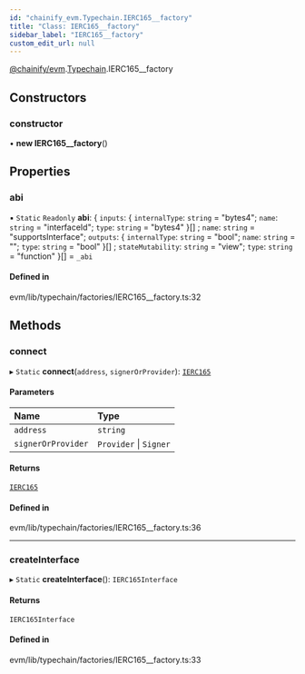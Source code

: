 ```yaml
---
id: "chainify_evm.Typechain.IERC165__factory"
title: "Class: IERC165__factory"
sidebar_label: "IERC165__factory"
custom_edit_url: null
---
```


[@chainify/evm](../modules/chainify_evm.md).[Typechain](../namespaces/chainify_evm.Typechain.md).IERC165__factory

## Constructors

### constructor

• **new IERC165__factory**()

## Properties

### abi

▪ `Static` `Readonly` **abi**: { `inputs`: { `internalType`: `string` = "bytes4"; `name`: `string` = "interfaceId"; `type`: `string` = "bytes4" }[] ; `name`: `string` = "supportsInterface"; `outputs`: { `internalType`: `string` = "bool"; `name`: `string` = ""; `type`: `string` = "bool" }[] ; `stateMutability`: `string` = "view"; `type`: `string` = "function" }[] = `_abi`

#### Defined in

evm/lib/typechain/factories/IERC165__factory.ts:32

## Methods

### connect

▸ `Static` **connect**(`address`, `signerOrProvider`): [`IERC165`](../interfaces/chainify_evm.Typechain.IERC165.md)

#### Parameters

| Name | Type |
| :------ | :------ |
| `address` | `string` |
| `signerOrProvider` | `Provider` \| `Signer` |

#### Returns

[`IERC165`](../interfaces/chainify_evm.Typechain.IERC165.md)

#### Defined in

evm/lib/typechain/factories/IERC165__factory.ts:36

___

### createInterface

▸ `Static` **createInterface**(): `IERC165Interface`

#### Returns

`IERC165Interface`

#### Defined in

evm/lib/typechain/factories/IERC165__factory.ts:33

